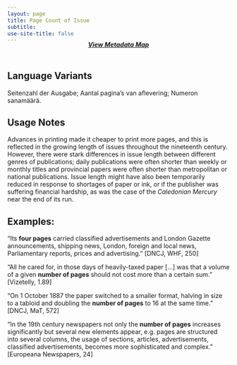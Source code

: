 ```yaml
---
layout: page
title: Page Count of Issue
subtitle:  
use-site-title: false
---
```


<h4 style="text-align:center;font-style:italic;margin-top:-20px;margin-bottom:50px;"><a href="../../maps/page-count-of-issue">View Metadata Map</a></h4>

## Language Variants

Seitenzahl der Ausgabe; Aantal pagina’s van aflevering; Numeron
sanamäärä.

## Usage Notes

Advances in printing made it cheaper to print more pages, and this is
reflected in the growing length of issues throughout the nineteenth
century. However, there were stark differences in issue length between
different genres of publications; daily publications were often shorter
than weekly or monthly titles and provincial papers were often shorter
than metropolitan or national publications. Issue length might have also
been temporarily reduced in response to shortages of paper or ink, or if
the publisher was suffering financial hardship, as was the case of the
*Caledonian Mercury* near the end of its run.

## Examples:

“Its **four pages** carried classified advertisements and London
    Gazette announcements, shipping news, London, foreign and local
    news, Parliamentary reports, prices and advertising.” \[DNCJ, WHF,
    250\]

“All he cared for, in those days of heavily-taxed paper \[…\] was
    that a volume of a given **number of pages** should not cost more
    than a certain sum.” \[Vizetelly, 1.89\]

“On 1 October 1887 the paper switched to a smaller format, halving
    in size to a tabloid and doubling the **number of pages** to 16 at
    the same time.” \[DNCJ, MaT, 572\]

“In the 19th century newspapers not only the **number of pages**
    increases significantly but several new elements appear, e.g. pages
    are structured into several columns, the usage of sections,
    articles, advertisements, classified advertisements, becomes more
    sophisticated and complex.” \[Europeana Newspapers, 24\]
